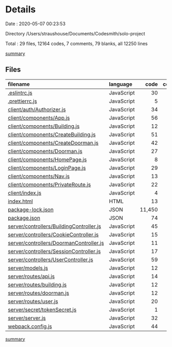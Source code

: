 # Details

Date : 2020-05-07 00:23:53

Directory /Users/straushouse/Documents/Codesmith/solo-project

Total : 29 files,  12164 codes, 7 comments, 79 blanks, all 12250 lines

[summary](results.md)

## Files
| filename | language | code | comment | blank | total |
| :--- | :--- | ---: | ---: | ---: | ---: |
| [.eslintrc.js](/.eslintrc.js) | JavaScript | 30 | 0 | 1 | 31 |
| [.prettierrc.js](/.prettierrc.js) | JavaScript | 5 | 0 | 1 | 6 |
| [client/auth/Authorizer.js](/client/auth/Authorizer.js) | JavaScript | 34 | 0 | 3 | 37 |
| [client/components/App.js](/client/components/App.js) | JavaScript | 56 | 0 | 3 | 59 |
| [client/components/Building.js](/client/components/Building.js) | JavaScript | 12 | 0 | 2 | 14 |
| [client/components/CreateBuilding.js](/client/components/CreateBuilding.js) | JavaScript | 51 | 0 | 2 | 53 |
| [client/components/CreateDoorman.js](/client/components/CreateDoorman.js) | JavaScript | 42 | 0 | 3 | 45 |
| [client/components/Doorman.js](/client/components/Doorman.js) | JavaScript | 27 | 0 | 2 | 29 |
| [client/components/HomePage.js](/client/components/HomePage.js) | JavaScript | 8 | 0 | 2 | 10 |
| [client/components/LoginPage.js](/client/components/LoginPage.js) | JavaScript | 29 | 0 | 2 | 31 |
| [client/components/Nav.js](/client/components/Nav.js) | JavaScript | 13 | 0 | 2 | 15 |
| [client/components/PrivateRoute.js](/client/components/PrivateRoute.js) | JavaScript | 22 | 0 | 2 | 24 |
| [client/index.js](/client/index.js) | JavaScript | 4 | 0 | 2 | 6 |
| [index.html](/index.html) | HTML | 13 | 0 | 1 | 14 |
| [package-lock.json](/package-lock.json) | JSON | 11,450 | 0 | 1 | 11,451 |
| [package.json](/package.json) | JSON | 74 | 0 | 1 | 75 |
| [server/controllers/BuildingController.js](/server/controllers/BuildingController.js) | JavaScript | 45 | 0 | 4 | 49 |
| [server/controllers/CookieController.js](/server/controllers/CookieController.js) | JavaScript | 15 | 0 | 3 | 18 |
| [server/controllers/DoormanController.js](/server/controllers/DoormanController.js) | JavaScript | 11 | 0 | 3 | 14 |
| [server/controllers/SessionController.js](/server/controllers/SessionController.js) | JavaScript | 17 | 0 | 3 | 20 |
| [server/controllers/UserController.js](/server/controllers/UserController.js) | JavaScript | 59 | 0 | 6 | 65 |
| [server/models.js](/server/models.js) | JavaScript | 12 | 0 | 4 | 16 |
| [server/routes/api.js](/server/routes/api.js) | JavaScript | 14 | 0 | 6 | 20 |
| [server/routes/building.js](/server/routes/building.js) | JavaScript | 12 | 0 | 3 | 15 |
| [server/routes/doorman.js](/server/routes/doorman.js) | JavaScript | 12 | 0 | 3 | 15 |
| [server/routes/user.js](/server/routes/user.js) | JavaScript | 20 | 0 | 3 | 23 |
| [server/secret/tokenSecret.js](/server/secret/tokenSecret.js) | JavaScript | 1 | 0 | 1 | 2 |
| [server/server.js](/server/server.js) | JavaScript | 32 | 2 | 8 | 42 |
| [webpack.config.js](/webpack.config.js) | JavaScript | 44 | 5 | 2 | 51 |

[summary](results.md)